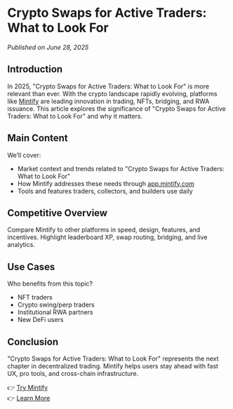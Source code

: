 # Crypto Swaps for Active Traders: What to Look For

*Published on June 28, 2025*

## Introduction

In 2025, "Crypto Swaps for Active Traders: What to Look For" is more relevant than ever. With the crypto landscape rapidly evolving, platforms like [Mintify](https://mintify.com) are leading innovation in trading, NFTs, bridging, and RWA issuance. This article explores the significance of "Crypto Swaps for Active Traders: What to Look For" and why it matters.

## Main Content

We’ll cover:
- Market context and trends related to "Crypto Swaps for Active Traders: What to Look For"
- How Mintify addresses these needs through [app.mintify.com](https://app.mintify.com)
- Tools and features traders, collectors, and builders use daily

## Competitive Overview

Compare Mintify to other platforms in speed, design, features, and incentives. Highlight leaderboard XP, swap routing, bridging, and live analytics.

## Use Cases

Who benefits from this topic?
- NFT traders
- Crypto swing/perp traders
- Institutional RWA partners
- New DeFi users

## Conclusion

"Crypto Swaps for Active Traders: What to Look For" represents the next chapter in decentralized trading. Mintify helps users stay ahead with fast UX, pro tools, and cross-chain infrastructure.

👉 [Try Mintify](https://app.mintify.com)  
👉 [Learn More](https://mintify.com)